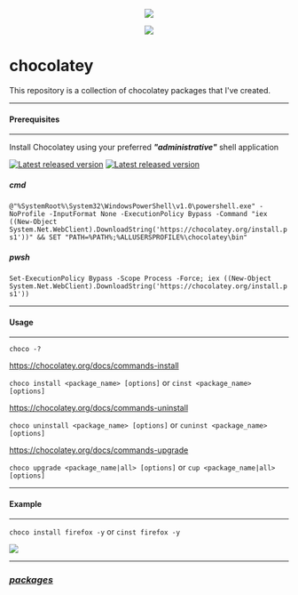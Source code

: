 <p align="center"><img src="http://ithinkvirtual.com/wp-content/uploads/2018/03/vmx_itv_bit2.png"></p>
<p align="center"><img src="http://ithinkvirtual.com/wp-content/uploads/2018/06/choco-logo.jpg"></p>

# chocolatey
This repository is a collection of chocolatey packages that I've created.

----------
#### Prerequisites
----------
Install Chocolatey using your preferred ***"administrative"*** shell application

[![Latest released version](https://img.shields.io/chocolatey/v/chocolatey.svg)](https://chocolatey.org/packages/chocolatey)
[![Latest released version](https://img.shields.io/chocolatey/vpre/chocolatey.svg)](https://chocolatey.org/packages/chocolatey)

##### *cmd*
`@"%SystemRoot%\System32\WindowsPowerShell\v1.0\powershell.exe" -NoProfile -InputFormat None -ExecutionPolicy Bypass -Command "iex ((New-Object System.Net.WebClient).DownloadString('https://chocolatey.org/install.ps1'))" && SET "PATH=%PATH%;%ALLUSERSPROFILE%\chocolatey\bin"`

##### *pwsh*
`Set-ExecutionPolicy Bypass -Scope Process -Force; iex ((New-Object System.Net.WebClient).DownloadString('https://chocolatey.org/install.ps1'))`

----------
#### Usage
----------
`choco -?`

https://chocolatey.org/docs/commands-install

`choco install <package_name> [options]` or `cinst <package_name> [options]`

https://chocolatey.org/docs/commands-uninstall

`choco uninstall <package_name> [options]` or `cuninst <package_name> [options]`

https://chocolatey.org/docs/commands-upgrade

`choco upgrade <package_name|all> [options]` or `cup <package_name|all> [options]`

----------
#### Example
----------
`choco install firefox -y` or `cinst firefox -y`

<img src="http://ithinkvirtual.com/wp-content/uploads/2018/06/choco.gif">

----------
### ***[packages](https://github.com/virtualex-itv/chocolatey/tree/master/_packages)***
